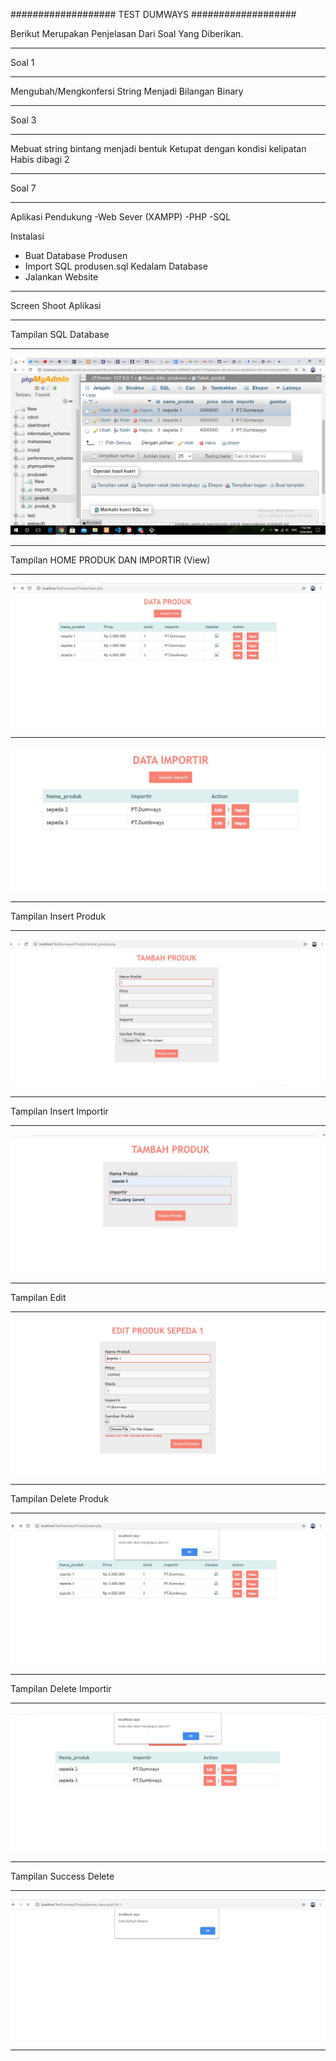 ###################
TEST DUMWAYS
###################

Berikut Merupakan Penjelasan Dari Soal Yang Diberikan.

*******************
Soal 1
*******************

Mengubah/Mengkonfersi String Menjadi Bilangan Binary 
****************************************************
Soal 3
*******************
Mebuat string bintang menjadi bentuk Ketupat dengan kondisi kelipatan Habis dibagi 2
**************************
Soal 7
**************************
Aplikasi Pendukung
-Web Sever (XAMPP)
-PHP
-SQL

Instalasi
- Buat Database Produsen
- Import SQL produsen.sql Kedalam Database
- Jalankan Website

*******************
Screen Shoot Aplikasi
*******************
Tampilan SQL Database 
**************************
![HOME](Gambar/sql_produk.jpg)
**************************
Tampilan HOME PRODUK DAN IMPORTIR (View)
****************************************
![HOME](Gambar/Tampilan_Produk.JPG)
***********************************
![HOME](Gambar/Tampilan_Data_Importir.JPG)
******************************************
Tampilan Insert Produk
**************************
![INSERT](Gambar/Tampilan_tambah_Produk.JPG)
********************************************
Tampilan Insert Importir
************************
![INSERT](Gambar/tampilan_tambah_importir.JPG)
**********************************************
Tampilan Edit
**************************
![UPDATE](Gambar/Tampilan_Edit_Produk.JPG)
*******************************************
Tampilan Delete Produk
**************************
![DELETE](Gambar/Proses_Hapus_Produk.JPG)
*****************************************
Tampilan Delete Importir
*************************
![DELETE](Gambar/Proses_Hapus_mportir.JPG)
*****************************************
Tampilan Success Delete
**************************
![DELETE](Gambar/Proses_Berhasil_Dihapus.JPG)
**************************
